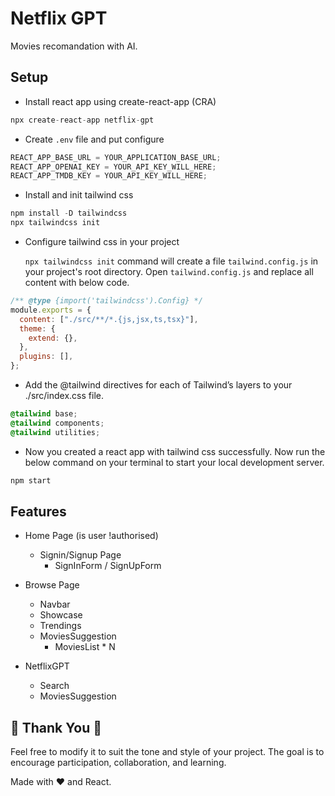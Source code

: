 # Netflix GPT

Movies recomandation with AI.

## Setup

- Install react app using create-react-app (CRA)

```js
npx create-react-app netflix-gpt
```

- Create `.env` file and put configure

```js
REACT_APP_BASE_URL = YOUR_APPLICATION_BASE_URL;
REACT_APP_OPENAI_KEY = YOUR_API_KEY_WILL_HERE;
REACT_APP_TMDB_KEY = YOUR_API_KEY_WILL_HERE;
```

- Install and init tailwind css

```js
npm install -D tailwindcss
npx tailwindcss init
```

- Configure tailwind css in your project

  `npx tailwindcss init` command will create a file `tailwind.config.js` in your project's root directory.
  Open `tailwind.config.js` and replace all content with below code.

```js
/** @type {import('tailwindcss').Config} */
module.exports = {
  content: ["./src/**/*.{js,jsx,ts,tsx}"],
  theme: {
    extend: {},
  },
  plugins: [],
};
```

- Add the @tailwind directives for each of Tailwind’s layers to your ./src/index.css file.

```css
@tailwind base;
@tailwind components;
@tailwind utilities;
```

- Now you created a react app with tailwind css successfully. Now run the below command on your terminal to start your local development server.

```js
npm start
```

## Features

- Home Page (is user !authorised)

  - Signin/Signup Page
    - SignInForm / SignUpForm

- Browse Page

  - Navbar
  - Showcase
  - Trendings
  - MoviesSuggestion
    - MoviesList \* N

- NetflixGPT
  - Search
  - MoviesSuggestion

<!-- ## Screen Shot

- Home Page
![Screenshot (59)](https://github.com/Aneeshh18/Netflix-Gpt/assets/88325646/2e5825a9-31ce-4217-843a-9437b781cfcc)

- Search Page
![Screenshot (61)](https://github.com/Aneeshh18/Netflix-Gpt/assets/88325646/c964e284-0295-4a36-8af2-fdb2e54b1c20) -->

## 🙏 Thank You 🙏

Feel free to modify it to suit the tone and style of your project. The goal is to encourage participation, collaboration, and learning.

Made with ❤️ and React.
